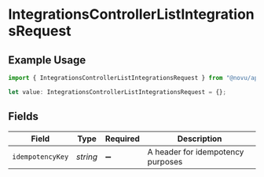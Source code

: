 # IntegrationsControllerListIntegrationsRequest

## Example Usage

```typescript
import { IntegrationsControllerListIntegrationsRequest } from "@novu/api/models/operations";

let value: IntegrationsControllerListIntegrationsRequest = {};
```

## Fields

| Field                             | Type                              | Required                          | Description                       |
| --------------------------------- | --------------------------------- | --------------------------------- | --------------------------------- |
| `idempotencyKey`                  | *string*                          | :heavy_minus_sign:                | A header for idempotency purposes |
